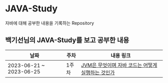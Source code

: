 # JAVA-Study
자바에 대해 공부한 내용을 기록하는 Repository

## 백기선님의 JAVA-Study를 보고 공부한 내용
|날짜|주차|내용 링크|
|---|---|---|
|2023-06-21 ~ 2023-06-25|1주차|[JVM은 무엇이며 자바 코드는 어떻게 실행하는 것인가](https://imkdk.tistory.com/33)|
